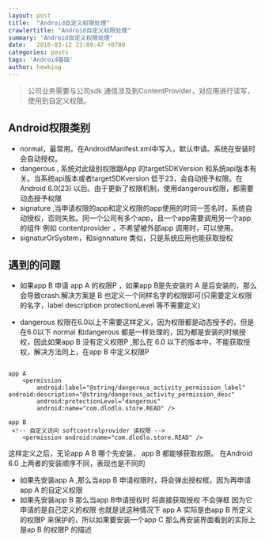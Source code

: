 ```yaml
---
layout: post
title:  "Android自定义权限处理"
crawlertitle: "Android自定义权限处理"
summary: "Android自定义权限处理"
date:   2016-03-12 23:09:47 +0700
categories: posts
tags: 'Android基础'
author: hewking
---
```

> 公司业务需要与公司sdk 通信涉及到ContentProvider，对应用进行读写，使用到自定义权限。

## Android权限类别

  - normal，最常用。在AndroidManifest.xml中写入，默认申请。系统在安装时会自动授权。
  - dangerous , 系统对此级别权限跟App 的targetSDKVersion 和系统api版本有关。当系统api版本或者targetSDKversion 低于23，会自动授予权限。在Android 6.0(23) 以后。由于更新了权限机制，使用dangerous权限，都需要动态授予权限
  - signature ,当申请权限的app和定义权限的app使用的时同一签名时，系统自动授权，否则失败。同一个公司有多个app，且一个app需要调用另一个app 的组件 例如 contentprovider ，不希望被外部app 调用时，可以使用。
  - signaturOrSystem，和signnature 类似，只是系统应用也能获取授权

## 遇到的问题

 - 如果app B 申请 app A 的权限P ，如果app B是先安装的 A 是后安装的，那么会导致crash.解决方案是 B 也定义一个同样名字的权限即可(只需要定义权限的名字，label description protectionLevel 等不需要定义)

- dangerous 权限在6.0以上不需要这样定义，因为权限都是动态授予的，但是在6.0以下 normal 和dangerous 都是一样处理的，因为都是安装的时候授权，因此如果app B 没有定义权限P ,那么在 6.0 以下的版本中，不能获取授权，解决方法同上，在app B 中定义权限P

```

app A
    <permission 
        android:label="@string/dangerous_activity_permission_label"                  android:description="@string/dangerous_activity_permission_desc"  
        android:protectionLevel="dangerous"
        android:name="com.dlodlo.store.READ" />

app B
 <!-- 自定义访问 softcontrolprovider 读权限 -->
    <permission android:name="com.dlodlo.store.READ" />
```

这样定义之后，无论app A B 哪个先安装， app B 都能够获取权限。
在Android 6.0 上两者的安装顺序不同，表现也是不同的
 - 如果先安装app A ,那么当app B 申请权限时，将会弹出授权框，因为再申请app A 的自定义权限
 - 如果先安装app B 那么当app B申请授权时 将直接获取授权 不会弹框 因为它申请的是自己定义的权限 也就是说这种情况下 app A 实际是由app B 所定义的权限P 来保护的，所以如果要安装一个app C 那么再安装界面看到的实际上是ap B 的权限P 的描述




